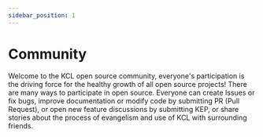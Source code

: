 ```yaml
---
sidebar_position: 1
---
```

# Community

Welcome to the KCL open source community, everyone's participation is the driving force for the healthy growth of all open source projects! There are many ways to participate in open source. Everyone can create Issues or fix bugs, improve documentation or modify code by submitting PR (Pull Request), or open new feature discussions by submitting KEP, or share stories about the process of evangelism and use of KCL with surrounding friends.
